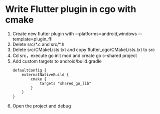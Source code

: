 # Write Flutter plugin in cgo with cmake
1. Create new flutter plugin with --platforms=android,windows --template=plugin_ffi
2. Delete src/\*.c and src/\*.h
3. Delete src/CMakeLists.txt and copy flutter_cgo/CMakeLists.txt to src
4. Cd src，execute go init mod and create go c-shared project
5. Add custom targets to android/build.gradle
    ```
    defaultConfig {
        externalNativeBuild {
            cmake {
                targets "shared_go_lib"
            }
        }
    }
    ```
6. Open the project and debug
